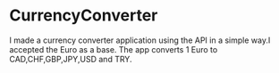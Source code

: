 # CurrencyConverter
I made a currency converter application using the API in a simple way.I accepted the Euro as a base. The app converts 1 Euro to CAD,CHF,GBP,JPY,USD and TRY.
